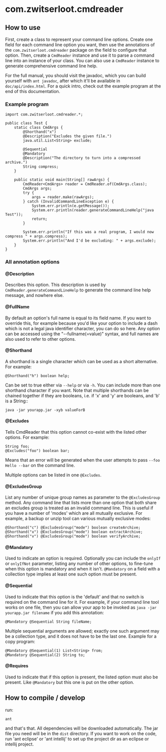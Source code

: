 # com.zwitserloot.cmdreader

## How to use

First, create a class to represent your command line options. Create one field for each command line option you want, then use the annotations of the `com.zwitserloot.cmdreader` package on the field to configure that option. Then, create a `CmdReader` instance and use it to parse a command line into an instance of your class. You can also use a `CmdReader` instance to generate comprehensive command line help.

For the full manual, you should visit the javadoc, which you can build yourself with `ant javadoc`, after which it'll be available in `doc/api/index.html`. For a quick intro, check out the example program at the end of this documentation.

### Example program

	import com.zwitserloot.cmdreader.*;
	
	public class Test {
		static class CmdArgs {
			@Shorthand("x")
			@Description("Excludes the given file.")
			java.util.List<String> exclude;
			
			@Sequential
			@Mandatory
			@Description("The directory to turn into a compressed archive.")
			String compress;
		}
		
		public static void main(String[] rawArgs) {
			CmdReader<CmdArgs> reader = CmdReader.of(CmdArgs.class);
			CmdArgs args;
			try {
				args = reader.make(rawArgs);
			} catch (InvalidCommandLineException e) {
				System.err.println(e.getMessage());
				System.err.println(reader.generateCommandLineHelp("java Test"));
				return;
			}
			
			System.err.println("If this was a real program, I would now compress " + args.compress);
			System.err.println("And I'd be excluding: " + args.exclude);
		}
	}

### All annotation options

#### @Description
Describes this option. This description is used by `CmdReader.generateCommandLineHelp` to generate the command line help message, and nowhere else.

#### @FullName
By default an option's full name is equal to its field name. If you want to override this, for example because you'd like your option to include a dash
which is not a legal java identifier character, you can do so here. Any option can be accessed using the "--fullname(=value)" syntax, and full names are also used
to refer to other options.

#### @Shorthand
A shorthand is a single character which can be used as a short alternative. For example:

	@Shorthand("h") boolean help;

Can be set to true either via `--help` or via `-h`. You can include more than one shorthand character if you want.
Note that multiple shorthands can be chained together if they are booleans, i.e. if 'x' and  'y' are booleans, and 'b' is a String::

	java -jar yourapp.jar -xyb valueForB

#### @Excludes
Tells CmdReader that this option cannot co-exist with the listed other options. For example:

	String foo;
	@Excludes("foo") boolean bar;

Means that an error will be generated when the user attempts to pass `--foo Hello --bar` on the command line.

Multiple options can be listed in one `@Excludes`.

#### @ExcludesGroup
List any number of unique group names as parameter to the `@ExcludesGroup` method. Any command line that lists more than one option that both share
an excludes group is treated as an invalid command line. This is useful if you have a number of 'modes' which are all mutually exclusive. For example, a
backup or unzip tool can various mutually exclusive modes:

	@Shorthand("c") @ExcludesGroup("mode") boolean createArchive;
	@Shorthand("x") @ExcludesGroup("mode") boolean extractArchive;
	@Shorthand("v") @ExcludesGroup("mode") boolean verifyArchive;

#### @Mandatory
Used to indicate an option is required. Optionally you can include the `onlyIf` or `onlyIfNot` parameter, listing any number of other options, to fine-tune
when this option is mandatory and when it isn't. `@Mandatory` on a field with a collection type implies at least one such option must be present.

#### @Sequential
Used to indicate that this option is the 'default' and that no switch is required on the command line for it. For example, if your command line tool works on one
file, then you can allow your app to be invoked as `java -jar yourapp.jar filename` if you add this annotation:

	@Mandatory @Sequential String fileName;

Multiple sequential arguments are allowed; exactly one such argument may be a collection type, and it does not have to be the last one. Example for a copy program:

	@Mandatory @Sequential(1) List<String> from;
	@Mandatory @Sequential(2) String to;

#### @Requires
Used to indicate that if this option is present, the listed option must also be present. Like `@Mandatory` but this one is put on the other option.

## How to compile / develop

run:

	ant

and that's that. All dependencies will be downloaded automatically. The jar file you need will be in the `dist` directory. If you want to work on the code, run 'ant eclipse' or 'ant intellij' to set up the project dir as an eclipse or intellij project.

